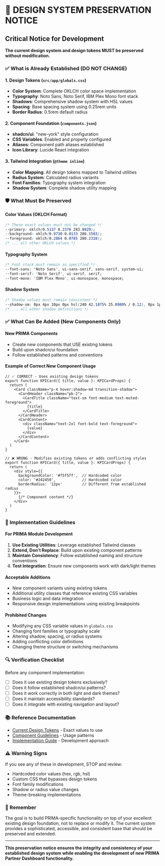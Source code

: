 # 🚨 DESIGN SYSTEM PRESERVATION NOTICE

## Critical Notice for Development

**The current design system and design tokens MUST be preserved without modification.**

### ✅ What is Already Established (DO NOT CHANGE)

#### 1. Design Tokens (`src/app/globals.css`)
- **Color System**: Complete OKLCH color space implementation
- **Typography**: Noto Sans, Noto Serif, IBM Plex Mono font stack
- **Shadows**: Comprehensive shadow system with HSL values
- **Spacing**: Base spacing system using 0.25rem units
- **Border Radius**: 0.5rem default radius

#### 2. Component Foundation (`components.json`)
- **shadcn/ui**: "new-york" style configuration
- **CSS Variables**: Enabled and properly configured
- **Aliases**: Component path aliases established
- **Icon Library**: Lucide React integration

#### 3. Tailwind Integration (`@theme inline`)
- **Color Mapping**: All design tokens mapped to Tailwind utilities
- **Radius System**: Calculated radius variants
- **Font Families**: Typography system integration
- **Shadow System**: Complete shadow utility mapping

### 🛡️ What Must Be Preserved

#### Color Values (OKLCH Format)
```css
/* These exact values must not be changed */
--primary: oklch(0.5137 0.2376 283.0929);
--background: oklch(0.9730 0.0133 286.1503);
--foreground: oklch(0.2864 0.0785 280.2318);
/* ... all other OKLCH values */
```

#### Typography System
```css
/* Font stack must remain as specified */
--font-sans: 'Noto Sans', ui-sans-serif, sans-serif, system-ui;
--font-serif: 'Noto Serif', ui-serif, serif;
--font-mono: 'IBM Plex Mono', ui-monospace, monospace;
```

#### Shadow System
```css
/* Shadow values must remain consistent */
--shadow-sm: 0px 4px 10px 0px hsl(240 42.1875% 25.0980% / 0.12), 0px 1px 2px -1px hsl(240 42.1875% 25.0980% / 0.12);
/* ... all other shadow definitions */
```

### ✅ What Can Be Added (New Components Only)

#### New PRIMA Components
- Create new components that USE existing tokens
- Build upon shadcn/ui foundation
- Follow established patterns and conventions

#### Example of Correct New Component Usage
```tsx
// ✅ CORRECT - Uses existing design tokens
export function KPICard({ title, value }: KPICardProps) {
  return (
    <Card className="p-4 hover:shadow-md transition-shadow">
      <CardHeader className="pb-2">
        <CardTitle className="text-sm font-medium text-muted-foreground">
          {title}
        </CardTitle>
      </CardHeader>
      <CardContent>
        <div className="text-2xl font-bold text-foreground">
          {value}
        </div>
      </CardContent>
    </Card>
  )
}

// ❌ WRONG - Modifies existing tokens or adds conflicting styles
export function KPICard({ title, value }: KPICardProps) {
  return (
    <div style={{ 
      backgroundColor: '#f5f5ff',  // Hardcoded color
      color: '#242450',            // Hardcoded color
      borderRadius: '12px'         // Different from established radius
    }}>
      {/* Component content */}
    </div>
  )
}
```

### 🎯 Implementation Guidelines

#### For PRIMA Module Development
1. **Use Existing Utilities**: Leverage established Tailwind classes
2. **Extend, Don't Replace**: Build upon existing component patterns
3. **Maintain Consistency**: Follow established naming and structure conventions
4. **Test Integration**: Ensure new components work with dark/light themes

#### Acceptable Additions
- New component variants using existing tokens
- Additional utility classes that reference existing CSS variables
- Business logic and data integration
- Responsive design implementations using existing breakpoints

#### Prohibited Changes
- Modifying any CSS variable values in `globals.css`
- Changing font families or typography scale
- Altering shadow, spacing, or radius systems
- Adding conflicting color definitions
- Changing theme structure or switching mechanisms

### 🔍 Verification Checklist

Before any component implementation:
- [ ] Does it use existing design tokens exclusively?
- [ ] Does it follow established shadcn/ui patterns?
- [ ] Does it work correctly in both light and dark themes?
- [ ] Does it maintain accessibility standards?
- [ ] Does it integrate with existing navigation and layout?

### 📚 Reference Documentation

- [Current Design Tokens](./design/tokens.md) - Exact values to use
- [Component Guidelines](./design/components.md) - Usage patterns
- [Implementation Guide](./IMPLEMENTATION_GUIDE.md) - Development approach

### ⚠️ Warning Signs

If you see any of these in development, STOP and review:
- Hardcoded color values (hex, rgb, hsl)
- Custom CSS that bypasses design tokens
- Font family modifications
- Shadow or radius value changes
- Theme-breaking implementations

### 🎯 Remember

The goal is to build PRIMA-specific functionality on top of your excellent existing design foundation, not to replace or modify it. The current system provides a sophisticated, accessible, and consistent base that should be preserved and extended.

---

**This preservation notice ensures the integrity and consistency of your established design system while enabling the development of new PRIMA Partner Dashboard functionality.**
